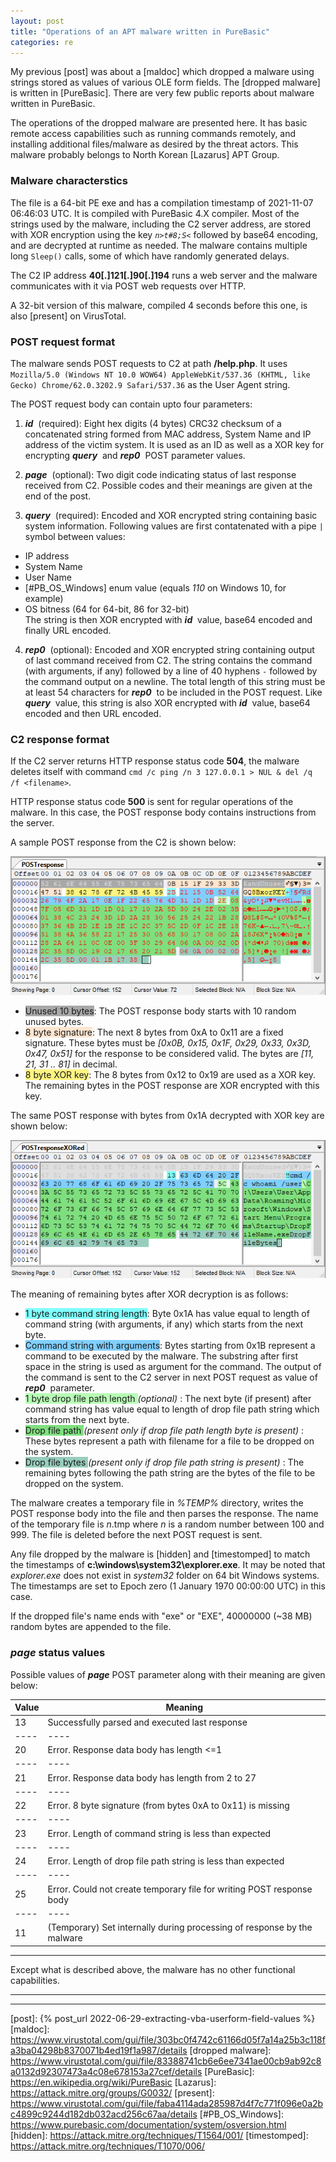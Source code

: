 ```yaml
---
layout: post
title: "Operations of an APT malware written in PureBasic"
categories: re
---
```


My previous [post] was about a [maldoc] which dropped a malware using strings stored as values of various OLE form fields. The [dropped malware] is written in [PureBasic]. There are very few public reports about malware written in PureBasic.

The operations of the dropped malware are presented here. It has basic remote access capabilities such as running commands remotely, and installing additional files/malware as desired by the threat actors. This malware probably belongs to North Korean [Lazarus] APT Group.

### Malware characterstics

The file is a 64-bit PE exe and has a compilation timestamp of 2021-11-07 06:46:03 UTC. It is compiled with PureBasic 4.X compiler.
Most of the strings used by the malware, including the C2 server address, are stored with XOR encryption using the key _`n>t#8;S<`_ followed by base64 encoding, and are decrypted at runtime as needed. The malware contains multiple long `Sleep()` calls, some of which have randomly generated delays.

The C2 IP address **40[.]121[.]90[.]194** runs a web server and the malware communicates with it via POST web requests over HTTP.

A 32-bit version of this malware, compiled 4 seconds before this one, is also [present] on VirusTotal.

### POST request format

The malware sends POST requests to C2 at path **/help.php**. It uses `Mozilla/5.0 (Windows NT 10.0 WOW64) AppleWebKit/537.36 (KHTML, like Gecko) Chrome/62.0.3202.9 Safari/537.36` as the User Agent string.

The POST request body can contain upto four parameters:

1. ***id*** &nbsp;(required): Eight hex digits (4 bytes) CRC32 checksum of a concatenated string formed from MAC address, System Name and IP address of the victim system. It is used as an ID as well as a XOR key for encrypting ***query*** &nbsp;and ***rep0*** &nbsp;POST parameter values.

2. ***page*** &nbsp;(optional): Two digit code indicating status of last response received from C2. Possible codes and their meanings are given at the end of the post.

3. ***query*** &nbsp;(required): Encoded and XOR encrypted string containing basic system information. Following values are first contatenated with a pipe `|` symbol between values:
- IP address
- System Name
- User Name
- [#PB_OS_Windows] enum value (equals _110_ on Windows 10, for example)
- OS bitness (64 for 64-bit, 86 for 32-bit)  
The string is then XOR encrypted with ***id*** &nbsp;value, base64 encoded and finally URL encoded.

4. ***rep0*** &nbsp;(optional): Encoded and XOR encrypted string containing output of last command received from C2. The string contains the command (with arguments, if any) followed by a line of 40 hyphens `-` followed by the command output on a newline. The total length of this string must be at least 54 characters for ***rep0*** &nbsp;to be included in the POST request. Like ***query*** &nbsp;value, this string is also XOR encrypted with ***id*** &nbsp;value, base64 encoded and then URL encoded.

### C2 response format

If the C2 server returns HTTP response status code **504**, the malware deletes itself with command `cmd /c ping /n 3 127.0.0.1 > NUL & del /q /f <filename>`.

HTTP response status code **500** is sent for regular operations of the malware. In this case, the POST response body contains instructions from the server.

A sample POST response from the C2 is shown below:

![Color coded sample POST response from C2 server](/assets/post_images/2022-07-05-purebasic-malware-operations/POST_response.png)

- <span style="background-color: #a8a8a8">Unused 10 bytes</span>: The POST response body starts with 10 random unused bytes.
- <span style="background-color: #ffe5cf">8 byte signature</span>: The next 8 bytes from 0xA to 0x11 are a fixed signature. These bytes must be _[0x0B, 0x15, 0x1F, 0x29, 0x33, 0x3D, 0x47, 0x51]_ for the response to be considered valid. The bytes are _[11, 21, 31 .. 81]_ in decimal.
- <span style="background-color: #fdf481">8 byte XOR key</span>: The 8 bytes from 0x12 to 0x19 are used as a XOR key. The remaining bytes in the POST response are XOR encrypted with this key.

The same POST response with bytes from 0x1A decrypted with XOR key are shown below:

![Same POST response showing XOR decrypted bytes](/assets/post_images/2022-07-05-purebasic-malware-operations/POST_response_XORed.png)

The meaning of remaining bytes after XOR decryption is as follows:

- <span style="background-color: #7fffff">1 byte command string length</span>: Byte 0x1A has value equal to length of command string (with arguments, if any) which starts from the next byte.
- <span style="background-color: #80cffe">Command string with arguments</span>: Bytes starting from 0x1B represent a command to be executed by the malware. The substring after first space in the string is used as argument for the command. The output of the command is sent to the C2 server in next POST request as value of ***rep0*** &nbsp;parameter.
- <span style="background-color: #b8fdb6">1 byte drop file path length </span>_(optional)_ : The next byte (if present) after command string has value equal to length of drop file path string which starts from the next byte.
- <span style="background-color: #7fdf7f">Drop file path </span>_(present only if drop file path length byte is present)_ : These bytes represent a path with filename for a file to be dropped on the system.
- <span style="background-color: #98cdbd">Drop file bytes </span>_(present only if drop file path string is present)_ : The remaining bytes following the path string are the bytes of the file to be dropped on the system.

The malware creates a temporary file in _%TEMP%_ directory, writes the POST response body into the file and then parses the response. The name of the temporary file is _n_.tmp where _n_ is a random number between 100 and 999. The file is deleted before the next POST request is sent.

Any file dropped by the malware is [hidden] and [timestomped] to match the timestamps of **c:\windows\system32\explorer.exe**. It may be noted that _explorer.exe_ does not exist in _system32_ folder on 64 bit Windows systems. The timestamps are set to Epoch zero (1 January 1970 00:00:00 UTC) in this case. 

If the dropped file's name ends with "exe" or "EXE", 40000000 (~38 MB) random bytes are appended to the file.

### ***page*** status values

Possible values of ***page*** POST parameter along with their meaning are given below:

Value|Meaning
----|----
13|Successfully parsed and executed last response
----|----
20|Error. Response data body has length <=1
----|----
21|Error. Response data body has length from 2 to 27
----|----
22|Error. 8 byte signature (from bytes 0xA to 0x11) is missing
----|----
23|Error. Length of command string is less than expected
----|----
24|Error. Length of drop file path string is less than expected
----|----
25|Error. Could not create temporary file for writing POST response body
----|----
11|(Temporary) Set internally during processing of response by the malware

---

Except what is described above, the malware has no other functional capabilities.

---
---
[post]: {% post_url 2022-06-29-extracting-vba-userform-field-values %}
[maldoc]: https://www.virustotal.com/gui/file/303bc0f4742c61166d05f7a14a25b3c118fa3ba04298b8370071b4ed19f1a987/details
[dropped malware]: https://www.virustotal.com/gui/file/83388741cb6e6ee7341ae00cb9ab92c8a0132d92307473a4c08e678153a27cef/details
[PureBasic]: https://en.wikipedia.org/wiki/PureBasic
[Lazarus]: https://attack.mitre.org/groups/G0032/
[present]: https://www.virustotal.com/gui/file/faba4114ada285987d4f7c771f096e0a2bc4899c9244d182db032acd256c67aa/details
[#PB_OS_Windows]: https://www.purebasic.com/documentation/system/osversion.html
[hidden]: https://attack.mitre.org/techniques/T1564/001/
[timestomped]: https://attack.mitre.org/techniques/T1070/006/

